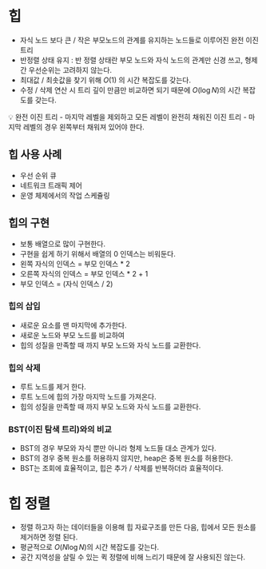 # 힙

- 자식 노드 보다 큰 / 작은 부모노드의 관계를 유지하는 노드들로 이루어진 완전 이진 트리
- 반정렬 상태 유지 : 반 정렬 상태란 부모 노드와 자식 노드의 관계만 신경 쓰고, 
형제 간 우선순위는 고려하지 않는다.
- 최대값 / 최솟값을 찾기 위해 $O(1)$ 의 시간 복잡도를 갖는다.
- 수정 / 삭제 연산 시 트리 깊이 만큼만 비교하면 되기 때문에 $O(\log N)$의 시간 복잡도를 갖는다.

<aside>
💡 완전 이진 트리
- 마지막 레벨을 제외하고 모든 레벨이 완전히 채워진 이진 트리
- 마지막 레벨의 경우 왼쪽부터 채워져 있어야 한다.

</aside>

## 힙 사용 사례

- 우선 순위 큐
- 네트워크 트래픽 제어
- 운영 체제에서의 작업 스케쥴링

## 힙의 구현

- 보통 배열으로 많이 구현한다.
- 구현을 쉽게 하기 위해서 배열의 0 인덱스는 비워둔다.
- 왼쪽 자식의 인덱스 = 부모 인덱스 * 2
- 오른쪽 자식의 인덱스 = 부모 인덱스 * 2 + 1
- 부모 인덱스 = (자식 인덱스 / 2)

### 힙의 삽입

- 새로운 요소를 맨 마지막에 추가한다.
- 새로운 노드와 부모 노드를 비교하여
- 힙의 성질을 만족할 때 까지 부모 노드와 자식 노드를 교환한다.

### 힙의 삭제

- 루트 노드를 제거 한다.
- 루트 노드에 힙의 가장 마지막 노드를 가져온다.
- 힙의 성질을 만족할 때 까지 부모 노드와 자식 노드를 교환한다.

### BST(이진 탐색 트리)와의 비교
- BST의 경우 부모와 자식 뿐만 아니라 형제 노드들 대소 관계가 있다.
- BST의 경우 중복 원소를 허용하지 않지만, heap은 중복 원소를 허용한다.
- BST는 조회에 효율적이고, 힙은 추가 / 삭제를 반복하더라 효율적이다.

# 힙 정렬

- 정렬 하고자 하는 데이터들을 이용해 힙 자료구조를 만든 다음, 
힙에서 모든 원소를 제거하면 정렬 된다.
- 평균적으로 $O(N \log N)$의 시간 복잡도를 갖는다.
- 공간 지역성을 살릴 수 있는 퀵 정렬에 비해 느리기 때문에 잘 사용되진 않는다.
